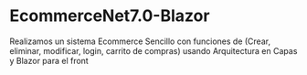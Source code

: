 # EcommerceNet7.0-Blazor
Realizamos un sistema Ecommerce Sencillo con funciones de (Crear, eliminar, modificar, login, carrito de compras) usando Arquitectura en Capas y Blazor para el front
